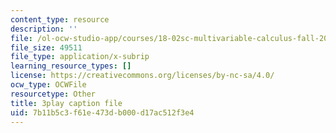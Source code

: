 ```yaml
---
content_type: resource
description: ''
file: /ol-ocw-studio-app/courses/18-02sc-multivariable-calculus-fall-2010/UZb9hZIAvL4_captions.vtt
file_size: 49511
file_type: application/x-subrip
learning_resource_types: []
license: https://creativecommons.org/licenses/by-nc-sa/4.0/
ocw_type: OCWFile
resourcetype: Other
title: 3play caption file
uid: 7b11b5c3-f61e-473d-b000-d17ac512f3e4
---
```


